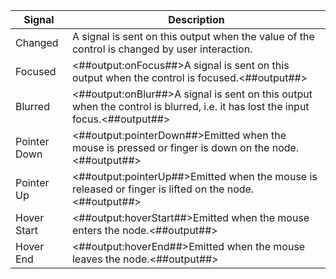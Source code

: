 | Signal                                       | Description                                                                                                                   |
| -------------------------------------------- | ----------------------------------------------------------------------------------------------------------------------------- |
| <span class="ndl-signal">Changed</span>      | A signal is sent on this output when the value of the control is changed by user interaction.                                 |
| <span class="ndl-signal">Focused</span>      | <##output:onFocus##>A signal is sent on this output when the control is focused.<##output##>                                  |
| <span class="ndl-signal">Blurred</span>      | <##output:onBlur##>A signal is sent on this output when the control is blurred, i.e. it has lost the input focus.<##output##> |
| <span class="ndl-signal">Pointer Down</span> | <##output:pointerDown##>Emitted when the mouse is pressed or finger is down on the node.<##output##>                          |
| <span class="ndl-signal">Pointer Up</span>   | <##output:pointerUp##>Emitted when the mouse is released or finger is lifted on the node.<##output##>                         |
| <span class="ndl-signal">Hover Start</span>  | <##output:hoverStart##>Emitted when the mouse enters the node.<##output##>                                                    |
| <span class="ndl-signal">Hover End</span>    | <##output:hoverEnd##>Emitted when the mouse leaves the node.<##output##>                                                      |
